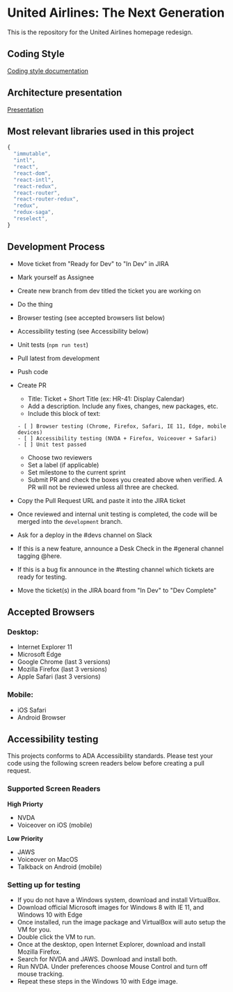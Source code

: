 # United Airlines: The Next Generation
This is the repository for the United Airlines homepage redesign.

## Coding Style
[Coding style documentation](docs/coding-style.md)

## Architecture presentation
[Presentation](presentation/slides.md)

## Most relevant libraries used in this project
```javascript
{   
  "immutable",
  "intl",
  "react",
  "react-dom",
  "react-intl",
  "react-redux",
  "react-router",
  "react-router-redux",
  "redux",
  "redux-saga",
  "reselect",
}
```

## Development Process
* Move ticket from "Ready for Dev" to "In Dev" in JIRA
* Mark yourself as Assignee
* Create new branch from dev titled the ticket you are working on
* Do the thing
* Browser testing (see accepted browsers list below)
* Accessibility testing (see Accessibility below)
* Unit tests (`npm run test`)
* Pull latest from development
* Push code
* Create PR
  * Title: Ticket + Short Title (ex: HR-41: Display Calendar)
  * Add a description. Include any fixes, changes, new packages, etc.
  * Include this block of text:
  
  ```
  - [ ] Browser testing (Chrome, Firefox, Safari, IE 11, Edge, mobile devices)
  - [ ] Accessibility testing (NVDA + Firefox, Voiceover + Safari)
  - [ ] Unit test passed
  ```
  
  * Choose two reviewers
  * Set a label (if applicable)
  * Set milestone to the current sprint
  * Submit PR and check the boxes you created above when verified. A PR will not be reviewed unless all three are checked.
* Copy the Pull Request URL and paste it into the JIRA ticket
* Once reviewed and internal unit testing is completed, the code will be merged into the `development` branch.
* Ask for a deploy in the #devs channel on Slack
* If this is a new feature, announce a Desk Check in the #general channel tagging @here.
* If this is a bug fix announce in the #testing channel which tickets are ready for testing.
* Move the ticket(s) in the JIRA board from "In Dev" to "Dev Complete"

## Accepted Browsers
### Desktop:
* Internet Explorer 11
* Microsoft Edge
* Google Chrome (last 3 versions)
* Mozilla Firefox (last 3 versions)
* Apple Safari (last 3 versions)

### Mobile:
* iOS Safari
* Android Browser

## Accessibility testing
This projects conforms to ADA Accessibility standards. Please test your code using the following screen readers below before creating a pull request.

### Supported Screen Readers
**High Priorty**

* NVDA
* Voiceover on iOS (mobile)

**Low Priority**

* JAWS
* Voiceover on MacOS
* Talkback on Android (mobile)

### Setting up for testing
* If you do not have a Windows system, download and install VirtualBox.
* Download official Microsoft images for Windows 8 with IE 11, and Windows 10 with Edge
* Once installed, run the image package and VirtualBox will auto setup the VM for you.
* Double click the VM to run.
* Once at the desktop, open Internet Explorer, download and install Mozilla Firefox.
* Search for NVDA and JAWS. Download and install both.
* Run NVDA. Under preferences choose Mouse Control and turn off mouse tracking.
* Repeat these steps in the Windows 10 with Edge image.
